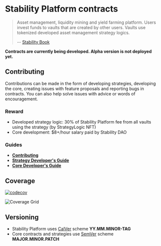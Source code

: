 
# Stability Platform contracts

> Asset management, liquidity mining and yield farming platform.
> Users invest funds to vaults that are created by other users.
> Vaults use tokenized developed asset management strategy logics.
>
> -- [Stability Book](https://book.stabilitydao.org)

**Contracts are currently being developed. Alpha version is not deployed yet.**

## Contributing

Contributions can be made in the form of developing strategies, developing the core, creating issues with feature proposals and reporting bugs in contracts. You can also help solve issues with advice or words of encouragement.

### Reward

* Developed strategy logic: 30% of Stability Platform fee from all vaults using the strategy (by StrategyLogic NFT)
* Core development: $8+/hour salary paid by Stability DAO

### Guides

* **[Contributing](./CONTRIBUTING.md)**
* **[Strategy Developer's Guide](./src/strategies/README.md)**
* **[Core Developer's Guide](./src/core/README.md)**

## Coverage

[![codecov](https://codecov.io/gh/stabilitydao/stability-contracts/graph/badge.svg?token=HXU4SR81AV)](https://codecov.io/gh/stabilitydao/stability-contracts)

![Coverage Grid](https://codecov.io/gh/stabilitydao/stability-contracts/graphs/tree.svg?token=HXU4SR81AV)

## Versioning

* Stability Platform uses [CalVer](https://calver.org/) scheme **YY.MM.MINOR-TAG**
* Core contracts and strategies use [SemVer](https://semver.org/) scheme **MAJOR.MINOR.PATCH**
